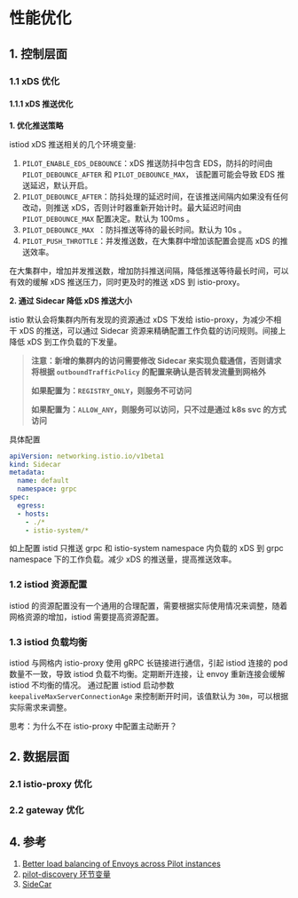 # 性能优化

## 1. 控制层面

### 1.1 xDS 优化

#### 1.1.1 xDS 推送优化

**1. 优化推送策略**

istiod xDS 推送相关的几个环境变量:
1. `PILOT_ENABLE_EDS_DEBOUNCE`：xDS 推送防抖中包含 EDS，防抖的时间由 `PILOT_DEBOUNCE_AFTER` 和 `PILOT_DEBOUNCE_MAX`， 该配置可能会导致 EDS 推送延迟，默认开启。
2. `PILOT_DEBOUNCE_AFTER`：防抖处理的延迟时间，在该推送间隔内如果没有任何改动，则推送 xDS，否则计时器重新开始计时。最大延迟时间由 `PILOT_DEBOUNCE_MAX` 配置决定。默认为 100ms 。
3. `PILOT_DEBOUNCE_MAX `：防抖推送等待的最长时间。默认为 10s 。
4. `PILOT_PUSH_THROTTLE`：并发推送数，在大集群中增加该配置会提高 xDS 的推送效率。

在大集群中，增加并发推送数，增加防抖推送间隔，降低推送等待最长时间，可以有效的缓解 xDS 推送压力，同时更及时的推送 xDS 到 istio-proxy。

**2. 通过 Sidecar 降低 xDS 推送大小**

istio 默认会将集群内所有发现的资源通过 xDS 下发给 istio-proxy，为减少不相干 xDS 的推送，可以通过 Sidecar 资源来精确配置工作负载的访问规则。间接上降低 xDS 到工作负载的下发量。

> **注意：新增的集群内的访问需要修改 Sidecar 来实现负载通信，否则请求将根据 `outboundTrafficPolicy` 的配置来确认是否转发流量到网格外**
>
> **如果配置为：`REGISTRY_ONLY`，则服务不可访问**
>
> **如果配置为：`ALLOW_ANY`，则服务可以访问，只不过是通过 k8s svc 的方式访问**

具体配置

```yaml
apiVersion: networking.istio.io/v1beta1
kind: Sidecar
metadata:
  name: default
  namespace: grpc
spec:
  egress:
  - hosts:
    - ./*
    - istio-system/*
```

如上配置 istid 只推送 grpc 和 istio-system namespace 内负载的 xDS 到 grpc namespace 下的工作负载。减少 xDS 的推送量，提高推送效率。


### 1.2 istiod 资源配置

istiod 的资源配置没有一个通用的合理配置，需要根据实际使用情况来调整，随着网格资源的增加，istiod 需要提高资源配置。

### 1.3 istiod 负载均衡

istiod 与网格内 istio-proxy 使用 gRPC 长链接进行通信，引起 istiod 连接的 pod 数量不一致，导致 istiod 负载不均衡。定期断开连接，让 envoy 重新连接会缓解 istiod 不均衡的情况。
通过配置 istiod 启动参数 `keepaliveMaxServerConnectionAge` 来控制断开时间，该值默认为 `30m`，可以根据实际需求来调整。


思考：为什么不在 istio-proxy 中配置主动断开？

## 2. 数据层面

### 2.1 istio-proxy 优化

### 2.2 gateway 优化



## 4. 参考

1. [Better load balancing of Envoys across Pilot instances](https://github.com/istio/istio/issues/11181)
2. [pilot-discovery 环节变量](https://istio.io/latest/docs/reference/commands/pilot-discovery/#envvars)
3. [SideCar](https://istio.io/latest/docs/reference/config/networking/sidecar/)
